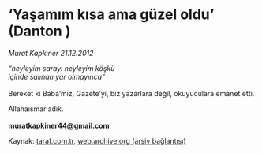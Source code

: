 # ‘Yaşamım kısa ama güzel oldu’  (Danton )

*Murat Kapkıner 21.12.2012*

<div class="yazi"><p><i>“neyleyim sarayı neyleyim köşkü<br/></i><i>içinde salınan yar olmayınca”<br/><br/></i>Bereket ki Baba’mız, Gazete’yi, biz yazarlara değil, okuyuculara emanet etti.</p>
<p>Allahaısmarladık.<br/><br/><b>muratkapkiner44@gmail.com</b></p>
</div>

Kaynak: [taraf.com.tr](http://www.taraf.com.tr/murat-kapkiner/makale-yasamim-kisa-ama-guzel-oldu-danton.htm), [web.archive.org (arşiv bağlantısı)](http://web.archive.org/web/20130909150727/http://www.taraf.com.tr/murat-kapkiner/makale-yasamim-kisa-ama-guzel-oldu-danton.htm)
